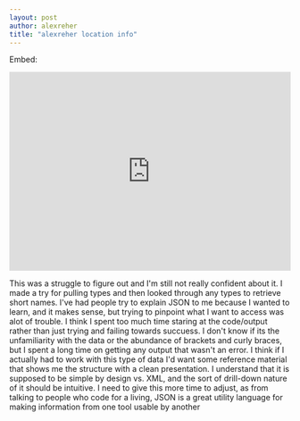 ```yaml
---
layout: post
author: alexreher
title: "alexreher location info"
---
```


Embed:
<iframe src="https://trinket.io/embed/python3/c99e9299a5" width="100%" height="356" frameborder="0" marginwidth="0" marginheight="0" allowfullscreen></iframe>

This was a struggle to figure out and I'm still not really confident about it. I made a try for pulling types and then looked through any types to retrieve short names. I've had people try to explain JSON to me because I wanted to learn, and it makes sense, but trying to pinpoint what I want to access was alot of trouble. I think I spent too much time staring at the code/output rather than just trying and failing towards succuess. I don't know if its the unfamiliarity with the data or the abundance of brackets and curly braces, but I spent a long time on getting any output that wasn't an error. I think if I actually had to work with this type of data I'd want some reference material that shows me the structure with a clean presentation. I understand that it is supposed to be simple by design vs. XML, and the sort of drill-down nature of it should be intuitive. I need to give this more time to adjust, as from talking to people who code for a living, JSON is a great utility language for making information from one tool usable by another
